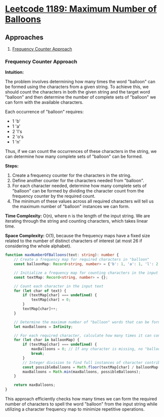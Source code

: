 # [Leetcode 1189: Maximum Number of Balloons](https://leetcode.com/problems/maximum-number-of-balloons/)

## Approaches
1. [Frequency Counter Approach](#frequency-counter-approach)

### Frequency Counter Approach

**Intuition:**

The problem involves determining how many times the word "balloon" can be formed using the characters from a given string. To achieve this, we should count the characters in both the given string and the target word "balloon" and then determine the number of complete sets of "balloon" we can form with the available characters.

Each occurrence of "balloon" requires:

- 1 'b'
- 1 'a'
- 2 'l's
- 2 'o's
- 1 'n'

Thus, if we can count the occurrences of these characters in the string, we can determine how many complete sets of "balloon" can be formed.

**Steps:**

1. Create a frequency counter for the characters in the string.
2. Define another counter for the characters needed from "balloon".
3. For each character needed, determine how many complete sets of "balloon" can be formed by dividing the character count from the frequency counter by the required count.
4. The minimum of these values across all required characters will tell us the maximum number of "balloon" instances we can form.

**Time Complexity:** O(n), where n is the length of the input string. We are iterating through the string and counting characters, which takes linear time.

**Space Complexity:** O(1), because the frequency maps have a fixed size related to the number of distinct characters of interest (at most 26 if considering the whole alphabet).

```typescript
function maxNumberOfBalloons(text: string): number {
    // Create a frequency map for required characters in "balloon"
    const balloonMap: Record<string, number> = {'b': 1, 'a': 1, 'l': 2, 'o': 2, 'n': 1};

    // Initialize a frequency map for counting characters in the input text
    const textMap: Record<string, number> = {};

    // Count each character in the input text
    for (let char of text) {
        if (textMap[char] === undefined) {
            textMap[char] = 0;
        }
        textMap[char]++;
    }

    // Determine the maximum number of "balloon" words that can be formed
    let maxBalloons = Infinity;

    // For each required character, calculate how many times it can contribute to forming "balloon"
    for (let char in balloonMap) {
        if (textMap[char] === undefined) {
            maxBalloons = 0; // If any character is missing, no "balloon" can be formed
            break;
        }
        // Integer division to find full instances of character contribution
        const possibleBalloons = Math.floor(textMap[char] / balloonMap[char]);
        maxBalloons = Math.min(maxBalloons, possibleBalloons);
    }

    return maxBalloons;
}
```

This approach efficiently checks how many times we can form the required number of characters to spell the word "balloon" from the input string while utilizing a character frequency map to minimize repetitive operations.

